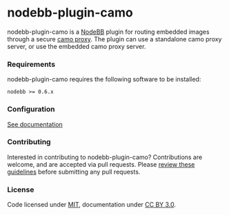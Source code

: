 # nodebb-plugin-camo

nodebb-plugin-camo is a [NodeBB](https://github.com/NodeBB/NodeBB) plugin for routing embedded images through a secure [camo proxy](https://github.com/atmos/camo). The plugin can use a standalone camo proxy server, or use the embedded camo proxy server.

### Requirements
nodebb-plugin-camo requires the following software to be installed:

`nodebb >= 0.6.x`

### Configuration

[See documentation](https://community.nodebb.org/topic/8297/nodebb-plugin-camo-make-embedded-images-look-secure)

### Contributing

Interested in contributing to nodebb-plugin-camo? Contributions are welcome, and are accepted via pull requests. Please [review these guidelines](https://github.com/panascais-incubator/nodebb-plugin-camo/blob/master/contributing.md) before submitting any pull requests.

### License
Code licensed under [MIT](https://github.com/panascais-incubator/nodebb-plugin-camo/blob/master/license.md), documentation under [CC BY 3.0](https://creativecommons.org/licenses/by/3.0/).
